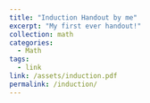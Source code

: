 ```yaml
---
title: "Induction Handout by me"
excerpt: "My first ever handout!"
collection: math
categories:
  - Math
tags:
  - link
link: /assets/induction.pdf
permalink: /induction/
---
```



